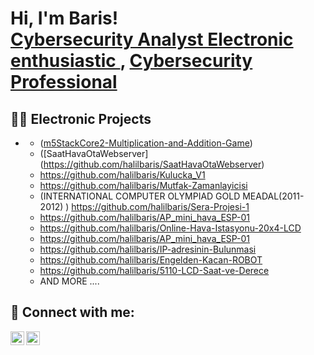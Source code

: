 <h1>Hi, I'm Baris! <br/><a href="https://github.com/halilbaris">Cybersecurity Analyst 
Electronic enthusiastic </a>, <a href="https://www.linkedin.com/in/halilbaris/">Cybersecurity Professional</a> </h1>

<h2>👨‍💻 Electronic Projects </h2>

- <b></b>
  - ([m5StackCore2-Multiplication-and-Addition-Game](https://github.com/halilbaris/m5StackCore2-Multiplication-and-Addition-Game))
  - ([SaatHavaOtaWebserver] (https://github.com/halilbaris/SaatHavaOtaWebserver)
  - https://github.com/halilbaris/Kulucka_V1
  - https://github.com/halilbaris/Mutfak-Zamanlayicisi
  - (INTERNATIONAL COMPUTER OLYMPIAD GOLD MEADAL(2011-2012) ) https://github.com/halilbaris/Sera-Projesi-1
  - https://github.com/halilbaris/AP_mini_hava_ESP-01
  - https://github.com/halilbaris/Online-Hava-Istasyonu-20x4-LCD
  - https://github.com/halilbaris/AP_mini_hava_ESP-01
  - https://github.com/halilbaris/IP-adresinin-Bulunmasi
  - https://github.com/halilbaris/Engelden-Kacan-ROBOT
  - https://github.com/halilbaris/5110-LCD-Saat-ve-Derece
  - AND MORE .... 

<h2> 🤳 Connect with me:</h2>


[<img align="left" alt="HalilBaris | Twitter" width="22px" src="https://cdn.jsdelivr.net/npm/simple-icons@v3/icons/twitter.svg" />][twitter]
[<img align="left" alt="HalilBaris | LinkedIn" width="22px" src="https://cdn.jsdelivr.net/npm/simple-icons@v3/icons/linkedin.svg" />][linkedin]

[twitter]:  https://twitter.com/BarisCyber
[linkedin]: https://linkedin.com/in/halilbaris
